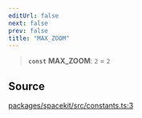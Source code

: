 ```yaml
---
editUrl: false
next: false
prev: false
title: "MAX_ZOOM"
---
```


> **`const`** **MAX\_ZOOM**: `2` = `2`

## Source

[packages/spacekit/src/constants.ts:3](https://github.com/nodenogg-in/alpha-p2p/blob/bd4a66e/packages/spacekit/src/constants.ts#L3)
